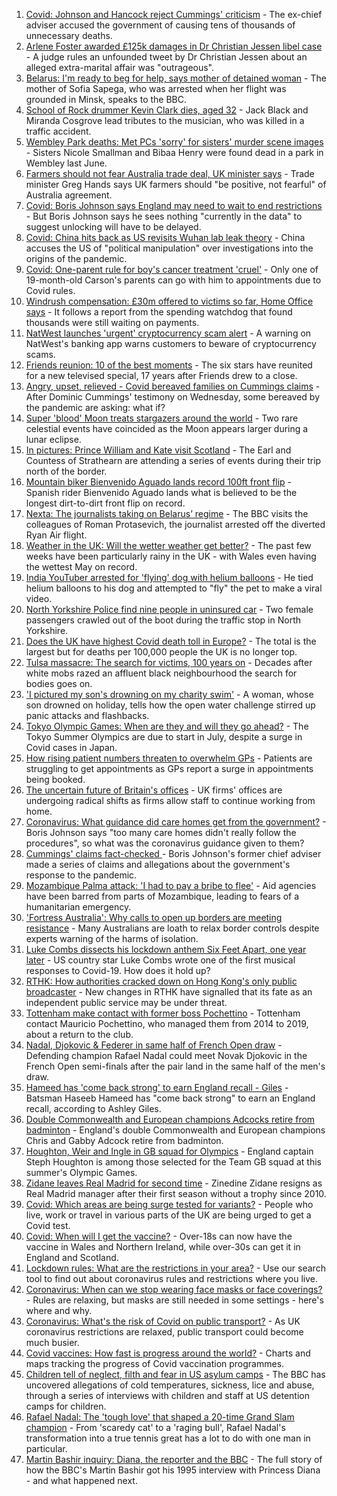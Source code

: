 1. [Covid: Johnson and Hancock reject Cummings' criticism](https://www.bbc.co.uk/news/uk-politics-57262790) - The ex-chief adviser accused the government of causing tens of thousands of unnecessary deaths.
2. [Arlene Foster awarded £125k damages in Dr Christian Jessen libel case](https://www.bbc.co.uk/news/uk-northern-ireland-57268308) - A judge rules an unfounded tweet by Dr Christian Jessen about an alleged extra-marital affair was "outrageous".
3. [Belarus: I'm ready to beg for help, says mother of detained woman](https://www.bbc.co.uk/news/world-europe-57251676) - The mother of Sofia Sapega, who was arrested when her flight was grounded in Minsk, speaks to the BBC.
4. [School of Rock drummer Kevin Clark dies, aged 32](https://www.bbc.co.uk/news/newsbeat-57265742) - Jack Black and Miranda Cosgrove lead tributes to the musician, who was killed in a traffic accident.
5. [Wembley Park deaths: Met PCs 'sorry' for sisters' murder scene images](https://www.bbc.co.uk/news/uk-england-london-57260505) - Sisters Nicole Smallman and Bibaa Henry were found dead in a park in Wembley last June.
6. [Farmers should not fear Australia trade deal, UK minister says](https://www.bbc.co.uk/news/business-57271929) - Trade minister Greg Hands says UK farmers should "be positive, not fearful" of Australia agreement.
7. [Covid: Boris Johnson says England may need to wait to end restrictions](https://www.bbc.co.uk/news/uk-57269032) - But Boris Johnson says he sees nothing "currently in the data" to suggest unlocking will have to be delayed.
8. [Covid: China hits back as US revisits Wuhan lab leak theory](https://www.bbc.co.uk/news/world-asia-china-57267729) - China accuses the US of "political manipulation" over investigations into the origins of the pandemic.
9. [Covid: One-parent rule for boy's cancer treatment 'cruel'](https://www.bbc.co.uk/news/uk-wales-57255740) - Only one of 19-month-old Carson's parents can go with him to appointments due to Covid rules.
10. [Windrush compensation: £30m offered to victims so far, Home Office says](https://www.bbc.co.uk/news/uk-57271540) - It follows a report from the spending watchdog that found thousands were still waiting on payments.
11. [NatWest launches 'urgent' cryptocurrency scam alert](https://www.bbc.co.uk/news/technology-57267199) - A warning on NatWest's banking app warns customers to beware of cryptocurrency scams.
12. [Friends reunion: 10 of the best moments](https://www.bbc.co.uk/news/entertainment-arts-57120599) - The six stars have reunited for a new televised special, 17 years after Friends drew to a close.
13. [Angry, upset, relieved - Covid bereaved families on Cummings claims](https://www.bbc.co.uk/news/uk-57271249) - After Dominic Cummings' testimony on Wednesday, some bereaved by the pandemic are asking: what if?
14. [Super 'blood' Moon treats stargazers around the world](https://www.bbc.co.uk/news/world-57269272) - Two rare celestial events have coincided as the Moon appears larger during a lunar eclipse.
15. [In pictures: Prince William and Kate visit Scotland](https://www.bbc.co.uk/news/uk-scotland-57241340) - The Earl and Countess of Strathearn are attending a series of events during their trip north of the border.
16. [Mountain biker Bienvenido Aguado lands record 100ft front flip](https://www.bbc.co.uk/news/world-57269382) - Spanish rider Bienvenido Aguado lands what is believed to be the longest dirt-to-dirt front flip on record.
17. [Nexta: The journalists taking on Belarus’ regime](https://www.bbc.co.uk/news/world-europe-57260241) - The BBC visits the colleagues of Roman Protasevich, the journalist arrested off the diverted Ryan Air flight.
18. [Weather in the UK: Will the wetter weather get better?](https://www.bbc.co.uk/news/uk-57270449) - The past few weeks have been particularly rainy in the UK - with Wales even having the wettest May on record.
19. [India YouTuber arrested for 'flying' dog with helium balloons](https://www.bbc.co.uk/news/world-asia-india-57266718) - He tied helium balloons to his dog and attempted to "fly" the pet to make a viral video.
20. [North Yorkshire Police find nine people in uninsured car](https://www.bbc.co.uk/news/uk-england-york-north-yorkshire-57261144) - Two female passengers crawled out of the boot during the traffic stop in North Yorkshire.
21. [Does the UK have highest Covid death toll in Europe?](https://www.bbc.co.uk/news/57268471) - The total is the largest but for deaths per 100,000 people the UK is no longer top.
22. [Tulsa massacre: The search for victims, 100 years on](https://www.bbc.co.uk/news/world-us-canada-57244863) - Decades after white mobs razed an affluent black neighbourhood the search for bodies goes on.
23. ['I pictured my son's drowning on my charity swim'](https://www.bbc.co.uk/news/uk-scotland-edinburgh-east-fife-57255690) - A woman, whose son drowned on holiday, tells how the open water challenge stirred up panic attacks and flashbacks.
24. [Tokyo Olympic Games: When are they and will they go ahead?](https://www.bbc.co.uk/news/world-asia-57240044) - The Tokyo Summer Olympics are due to start in July, despite a surge in Covid cases in Japan.
25. [How rising patient numbers threaten to overwhelm GPs](https://www.bbc.co.uk/news/health-57229848) - Patients are struggling to get appointments as GPs report a surge in appointments being booked.
26. [The uncertain future of Britain's offices](https://www.bbc.co.uk/news/business-57231021) - UK firms' offices are undergoing radical shifts as firms allow staff to continue working from home.
27. [Coronavirus: What guidance did care homes get from the government?](https://www.bbc.co.uk/news/52674073) - Boris Johnson says "too many care homes didn't really follow the procedures", so what was the coronavirus guidance given to them?
28. [Cummings' claims fact-checked ](https://www.bbc.co.uk/news/57254305) - Boris Johnson's former chief adviser made a series of claims and allegations about the government's response to the pandemic.
29. [Mozambique Palma attack: 'I had to pay a bribe to flee'](https://www.bbc.co.uk/news/world-africa-57254543) - Aid agencies have been barred from parts of Mozambique, leading to fears of a humanitarian emergency.
30. ['Fortress Australia': Why calls to open up borders are meeting resistance](https://www.bbc.co.uk/news/world-australia-57224635) - Many Australians are loath to relax border controls despite experts warning of the harms of isolation.
31. [Luke Combs dissects his lockdown anthem Six Feet Apart, one year later](https://www.bbc.co.uk/news/entertainment-arts-57257580) - US country star Luke Combs wrote one of the first musical responses to Covid-19. How does it hold up?
32. [RTHK: How authorities cracked down on Hong Kong's only public broadcaster](https://www.bbc.co.uk/news/world-asia-china-57253030) - New changes in RTHK have signalled that its fate as an independent public service may be under threat.
33. [Tottenham make contact with former boss Pochettino](https://www.bbc.co.uk/sport/football/57268046) - Tottenham contact Mauricio Pochettino, who managed them from 2014 to 2019, about a return to the club.
34. [Nadal, Djokovic & Federer in same half of French Open draw](https://www.bbc.co.uk/sport/tennis/57273187) - Defending champion Rafael Nadal could meet Novak Djokovic in the French Open semi-finals after the pair land in the same half of the men's draw.
35. [Hameed has 'come back strong' to earn England recall - Giles](https://www.bbc.co.uk/sport/cricket/57274052) - Batsman Haseeb Hameed has "come back strong" to earn an England recall, according to Ashley Giles.
36. [Double Commonwealth and European champions Adcocks retire from badminton](https://www.bbc.co.uk/sport/badminton/57271125) - England's double Commonwealth and European champions Chris and Gabby Adcock retire from badminton.
37. [Houghton, Weir and Ingle in GB squad for Olympics](https://www.bbc.co.uk/sport/football/57255330) - England captain Steph Houghton is among those selected for the Team GB squad at this summer's Olympic Games.
38. [Zidane leaves Real Madrid for second time](https://www.bbc.co.uk/sport/football/57263375) - Zinedine Zidane resigns as Real Madrid manager after their first season without a trophy since 2010.
39. [Covid: Which areas are being surge tested for variants?](https://www.bbc.co.uk/news/explainers-54872039) - People who live, work or travel in various parts of the UK are being urged to get a Covid test.
40. [Covid: When will I get the vaccine?](https://www.bbc.co.uk/news/health-55045639) - Over-18s can now have the vaccine in Wales and Northern Ireland, while over-30s can get it in England and Scotland.
41. [Lockdown rules: What are the restrictions in your area?](https://www.bbc.co.uk/news/uk-54373904) - Use our search tool to find out about coronavirus rules and restrictions where you live.
42. [Coronavirus: When can we stop wearing face masks or face coverings?](https://www.bbc.co.uk/news/health-51205344) - Rules are relaxing, but masks are still needed in some settings - here's where and why.
43. [Coronavirus: What's the risk of Covid on public transport?](https://www.bbc.co.uk/news/health-51736185) - As UK coronavirus restrictions are relaxed, public transport could become much busier.
44. [Covid vaccines: How fast is progress around the world?](https://www.bbc.co.uk/news/world-56237778) - Charts and maps tracking the progress of Covid vaccination programmes.
45. [Children tell of neglect, filth and fear in US asylum camps](https://www.bbc.co.uk/news/world-us-canada-57149721) - The BBC has uncovered allegations of cold temperatures, sickness, lice and abuse, through a series of interviews with children and staff at US detention camps for children.
46. [Rafael Nadal: The 'tough love' that shaped a 20-time Grand Slam champion](https://www.bbc.co.uk/sport/tennis/56090941) - From 'scaredy cat' to a 'raging bull', Rafael Nadal's transformation into a true tennis great has a lot to do with one man in particular.
47. [Martin Bashir inquiry: Diana, the reporter and the BBC](https://www.bbc.co.uk/news/uk-56680229) - The full story of how the BBC's Martin Bashir got his 1995 interview with Princess Diana - and what happened next.
